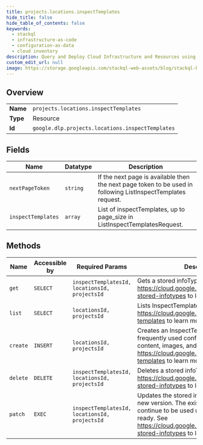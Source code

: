 ```yaml
---
title: projects.locations.inspectTemplates
hide_title: false
hide_table_of_contents: false
keywords:
  - stackql
  - infrastructure-as-code
  - configuration-as-data
  - cloud inventory
description: Query and Deploy Cloud Infrastructure and Resources using SQL
custom_edit_url: null
image: https://storage.googleapis.com/stackql-web-assets/blog/stackql-blog-post-featured-image.png
---
```

  
    

## Overview
<table><tbody>
<tr><td><b>Name</b></td><td><code>projects.locations.inspectTemplates</code></td></tr>
<tr><td><b>Type</b></td><td>Resource</td></tr>
<tr><td><b>Id</b></td><td><code>google.dlp.projects.locations.inspectTemplates</code></td></tr>
</tbody></table>

## Fields
| Name | Datatype | Description |
| ---- | -------- | ----------- |
| `nextPageToken` | `string` | If the next page is available then the next page token to be used in following ListInspectTemplates request. |
| `inspectTemplates` | `array` | List of inspectTemplates, up to page_size in ListInspectTemplatesRequest. |
## Methods
| Name | Accessible by | Required Params | Description |
| ---- | ------------- | --------------- | ----------- |
| `get` | `SELECT` | `inspectTemplatesId, locationsId, projectsId` | Gets a stored infoType. See https://cloud.google.com/dlp/docs/creating-stored-infotypes to learn more. |
| `list` | `SELECT` | `locationsId, projectsId` | Lists InspectTemplates. See https://cloud.google.com/dlp/docs/creating-templates to learn more. |
| `create` | `INSERT` | `locationsId, projectsId` | Creates an InspectTemplate for re-using frequently used configuration for inspecting content, images, and storage. See https://cloud.google.com/dlp/docs/creating-templates to learn more. |
| `delete` | `DELETE` | `inspectTemplatesId, locationsId, projectsId` | Deletes a stored infoType. See https://cloud.google.com/dlp/docs/creating-stored-infotypes to learn more. |
| `patch` | `EXEC` | `inspectTemplatesId, locationsId, projectsId` | Updates the stored infoType by creating a new version. The existing version will continue to be used until the new version is ready. See https://cloud.google.com/dlp/docs/creating-stored-infotypes to learn more. |
